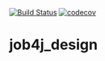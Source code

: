 [![Build Status](https://travis-ci.org/RvDmitry/job4j_design.svg?branch=master)](https://travis-ci.org/RvDmitry/job4j_design)
[![codecov](https://codecov.io/gh/RvDmitry/job4j_design/branch/master/graph/badge.svg)](https://codecov.io/gh/RvDmitry/job4j_design)

# job4j_design
